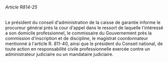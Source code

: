 ###### Article R814-25

Le président du conseil d'administration de la caisse de garantie informe le procureur général près la cour d'appel dans le ressort de laquelle l'intéressé a son domicile professionnel, le commissaire du Gouvernement près la commission d'inscription et de discipline, le magistrat coordonnateur mentionné à l'article R. 811-40, ainsi que le président du Conseil national, de toute action en responsabilité civile professionnelle exercée contre un administrateur judiciaire ou un mandataire judiciaire.

